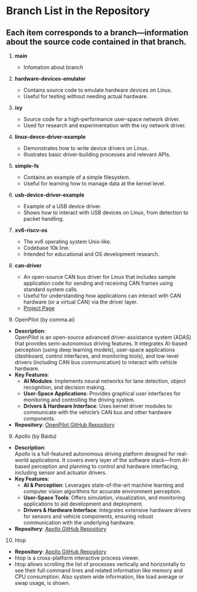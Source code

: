 ﻿# Branch List in the Repository
 
## Each item corresponds to a branch—information about the source code contained in that branch.

1. **main**  
   - Infomation about branch

2. **hardware-devices-emulator**  
   - Contains source code to emulate hardware devices on Linux.  
   - Useful for testing without needing actual hardware.

3. **ixy**  
   - Source code for a high-performance user-space network driver.  
   - Used for research and experimentation with the ixy network driver.

4. **linux-devce-driver-example**  
   - Demonstrates how to write device drivers on Linux.  
   - Illustrates basic driver-building processes and relevant APIs.

5. **simple-fs**  
   - Contains an example of a simple filesystem.  
   - Useful for learning how to manage data at the kernel level.

6. **usb-device-driver-example**  
   - Example of a USB device driver.  
   - Shows how to interact with USB devices on Linux, from detection to packet handling.

7. **xv6-riscv-os**  
   - The xv6 operating system Unix-like.  
   - Codebase 10k line.
   - Intended for educational and OS development research.


7. **can-driver**  
    - An open-source CAN bus driver for Linux that includes sample application code for sending and receiving CAN frames using standard system calls.  
    - Useful for understanding how applications can interact with CAN hardware (or a virtual CAN) via the driver layer.  
    - [Project Page](https://gitlab.com/hjoertel/can4linux)


8. OpenPilot (by comma.ai)
- **Description**:  
  OpenPilot is an open-source advanced driver-assistance system (ADAS) that provides semi-autonomous driving features. It integrates AI-based perception (using deep learning models), user-space applications (dashboard, control interfaces, and monitoring tools), and low-level drivers (including CAN bus communication) to interact with vehicle hardware.
- **Key Features**:  
  - **AI Modules**: Implements neural networks for lane detection, object recognition, and decision making.
  - **User-Space Applications**: Provides graphical user interfaces for monitoring and controlling the driving system.
  - **Drivers & Hardware Interface**: Uses kernel driver modules to communicate with the vehicle’s CAN bus and other hardware components.
- **Repository**: [OpenPilot GitHub Repository](https://github.com/commaai/openpilot)


9. Apollo (by Baidu)
- **Description**:  
  Apollo is a full-featured autonomous driving platform designed for real-world applications. It covers every layer of the software stack—from AI-based perception and planning to control and hardware interfacing, including sensor and actuator drivers.
- **Key Features**:  
  - **AI & Perception**: Leverages state-of-the-art machine learning and computer vision algorithms for accurate environment perception.
  - **User-Space Tools**: Offers simulation, visualization, and monitoring applications to aid development and deployment.
  - **Drivers & Hardware Interface**: Integrates extensive hardware drivers for sensors and vehicle components, ensuring robust communication with the underlying hardware.
- **Repository**: [Apollo GitHub Repository](https://github.com/ApolloAuto/apollo)

10. htop
- **Repository**: [Apollo GitHub Repository](https://github.com/htop-dev/htop)
- htop is a cross-platform interactive process viewer.
- htop allows scrolling the list of processes vertically and horizontally to see their full command lines and related information like memory and CPU consumption. Also system wide information, like load average or swap usage, is shown.








